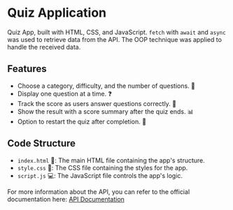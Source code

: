 # Quiz Application
Quiz App, built with HTML, CSS, and JavaScript. `fetch` with `await` and `async` was used to retrieve data from the API. The OOP technique was applied to handle the received data.
## Features
- Choose a category, difficulty, and the number of questions. 📝
- Display one question at a time. ❓
- Track the score as users answer questions correctly. 🎯
- Show the result with a score summary after the quiz ends. 📊
- Option to restart the quiz after completion. 🔄

## Code Structure
- `index.html` 📄: The main HTML file containing the app's structure.
- `style.css` 🎨: The CSS file containing the styles for the app.
- `script.js` 💻: The JavaScript file controls the app's logic.

For more information about the API, you can refer to the official documentation here: [API Documentation](https://opentdb.com/api_config.php)
